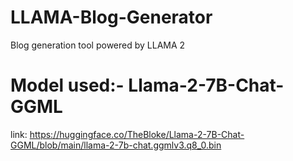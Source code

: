 # LLAMA-Blog-Generator
 Blog generation tool powered by LLAMA 2

# Model used:- Llama-2-7B-Chat-GGML
link: https://huggingface.co/TheBloke/Llama-2-7B-Chat-GGML/blob/main/llama-2-7b-chat.ggmlv3.q8_0.bin
